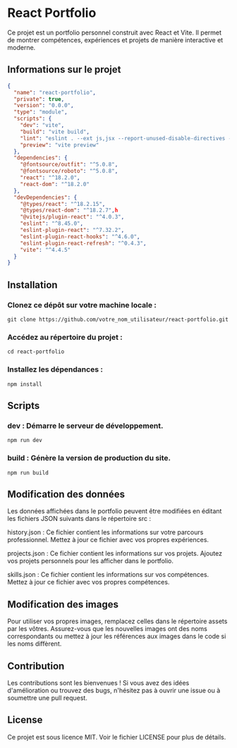 # React Portfolio

Ce projet est un portfolio personnel construit avec React et Vite. Il permet de montrer compétences, expériences et projets de manière interactive et moderne.

## Informations sur le projet

```json
{
  "name": "react-portfolio",
  "private": true,
  "version": "0.0.0",
  "type": "module",
  "scripts": {
    "dev": "vite",
    "build": "vite build",
    "lint": "eslint . --ext js,jsx --report-unused-disable-directives --max-warnings 0",
    "preview": "vite preview"
  },
  "dependencies": {
    "@fontsource/outfit": "^5.0.8",
    "@fontsource/roboto": "^5.0.8",
    "react": "^18.2.0",
    "react-dom": "^18.2.0"
  },
  "devDependencies": {
    "@types/react": "^18.2.15",
    "@types/react-dom": "^18.2.7",h
    "@vitejs/plugin-react": "^4.0.3",
    "eslint": "^8.45.0",
    "eslint-plugin-react": "^7.32.2",
    "eslint-plugin-react-hooks": "^4.6.0",
    "eslint-plugin-react-refresh": "^0.4.3",
    "vite": "^4.4.5"
  }
}
```
## Installation
### Clonez ce dépôt sur votre machine locale :

```
git clone https://github.com/votre_nom_utilisateur/react-portfolio.git
```

### Accédez au répertoire du projet :
```
cd react-portfolio
```
### Installez les dépendances :

```
npm install
```

## Scripts
### dev : Démarre le serveur de développement.

```
npm run dev
```

### build : Génère la version de production du site.

```
npm run build
```

## Modification des données

Les données affichées dans le portfolio peuvent être modifiées en éditant les fichiers JSON suivants dans le répertoire src :

history.json : Ce fichier contient les informations sur votre parcours professionnel. Mettez à jour ce fichier avec vos propres expériences.

projects.json : Ce fichier contient les informations sur vos projets. Ajoutez vos projets personnels pour les afficher dans le portfolio.

skills.json : Ce fichier contient les informations sur vos compétences. Mettez à jour ce fichier avec vos propres compétences.

## Modification des images
Pour utiliser vos propres images, remplacez celles dans le répertoire assets par les vôtres. Assurez-vous que les nouvelles images ont des noms correspondants ou mettez à jour les références aux images dans le code si les noms diffèrent.

## Contribution
Les contributions sont les bienvenues ! Si vous avez des idées d'amélioration ou trouvez des bugs, n'hésitez pas à ouvrir une issue ou à soumettre une pull request.

## License
Ce projet est sous licence MIT. Voir le fichier LICENSE pour plus de détails.

